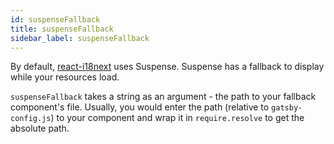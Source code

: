 ```yaml
---
id: suspenseFallback
title: suspenseFallback
sidebar_label: suspenseFallback
---
```


By default, <a href="https://react.i18next.com" target="_blank" rel="noopener noreferrer">react-i18next</a> uses Suspense. Suspense has a fallback to display while your resources load.

`suspenseFallback` takes a string as an argument - the path to your fallback component's file. Usually, you would enter the path (relative to `gatsby-config.js`) to your component and wrap it in `require.resolve` to get the absolute path.
